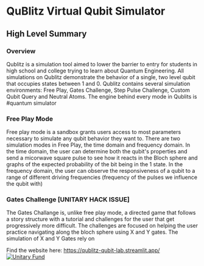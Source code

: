 # QuBlitz Virtual Qubit Simulator
## High Level Summary 
### Overview 
Qublitz is a simulation tool aimed to lower the barrier to entry for students in high school and college trying to learn about Quantum Engineering. All simulations on Qublitz demonstrate the behavior of a single, two level qubit that occupies states between 1 and 0. Qublitz contains several simulation environments: Free Play, Gates Challenge, Step Pulse Challenge, Custom Qubit Query and Neutral Atoms. The engine behind every mode in Qublits is #quantum simulator
### Free Play Mode
Free play mode is a sandbox grants users access to most parameters necessary to simulate any qubit behavior they want to. There are two simulation modes in Free Play, the time domain and frequency domain. 
In the time domain, the user can determine both the qubit's properties and send a micorwave square pulse to see how it reacts in the Bloch sphere and graphs of the expected probability of the bit being in the 1 state. 
In the frequency domain, the user can observe the responsiveness of a qubit to a range of different driving frequencies (frequency of the pulses we influence the qubit with) 

### Gates Challenge [UNITARY HACK ISSUE]
The Gates Challange is, unlike free play mode, a directed game that follows a story structure with a tutorial and challenges for the user that get progressively more difficult. The challenges are focused on helping the user practice navigating along the bloch sphere using X and Y gates. The simulation of X and Y Gates rely on 

Find the website here:
https://qublitz-qubit-lab.streamlit.app/
[![Unitary Fund](https://img.shields.io/badge/Supported%20By-UNITARY%20FUND-brightgreen.svg?style=for-the-badge)](https://unitary.fund)
